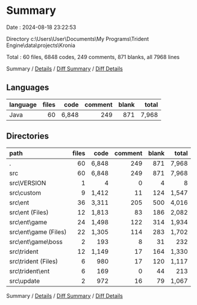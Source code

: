 # Summary

Date : 2024-08-18 23:22:53

Directory c:\\Users\\User\\Documents\\My Programs\\Trident Engine\\data\\projects\\Kronia

Total : 60 files,  6848 codes, 249 comments, 871 blanks, all 7968 lines

Summary / [Details](details.md) / [Diff Summary](diff.md) / [Diff Details](diff-details.md)

## Languages
| language | files | code | comment | blank | total |
| :--- | ---: | ---: | ---: | ---: | ---: |
| Java | 60 | 6,848 | 249 | 871 | 7,968 |

## Directories
| path | files | code | comment | blank | total |
| :--- | ---: | ---: | ---: | ---: | ---: |
| . | 60 | 6,848 | 249 | 871 | 7,968 |
| src | 60 | 6,848 | 249 | 871 | 7,968 |
| src\\VERSION | 1 | 4 | 0 | 4 | 8 |
| src\\custom | 9 | 1,412 | 11 | 124 | 1,547 |
| src\\ent | 36 | 3,311 | 205 | 500 | 4,016 |
| src\\ent (Files) | 12 | 1,813 | 83 | 186 | 2,082 |
| src\\ent\\game | 24 | 1,498 | 122 | 314 | 1,934 |
| src\\ent\\game (Files) | 22 | 1,305 | 114 | 283 | 1,702 |
| src\\ent\\game\\boss | 2 | 193 | 8 | 31 | 232 |
| src\\trident | 12 | 1,149 | 17 | 164 | 1,330 |
| src\\trident (Files) | 6 | 980 | 17 | 120 | 1,117 |
| src\\trident\\ent | 6 | 169 | 0 | 44 | 213 |
| src\\update | 2 | 972 | 16 | 79 | 1,067 |

Summary / [Details](details.md) / [Diff Summary](diff.md) / [Diff Details](diff-details.md)